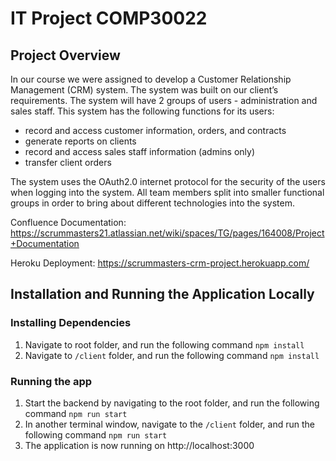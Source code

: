 # IT Project COMP30022

## Project Overview
In our course we were assigned to develop a Customer Relationship Management (CRM) system. The system was built on our client’s requirements. The system will have 2 groups of users - administration and sales staff. This system has the following functions for its users:
- record and access customer information, orders, and contracts
- generate reports on clients 
- record and access sales staff information (admins only)
- transfer client orders

The system uses the OAuth2.0 internet protocol for the security of the users when logging into the system. 
All team members split into smaller functional groups in order to bring about different technologies into the system.

Confluence Documentation: https://scrummasters21.atlassian.net/wiki/spaces/TG/pages/164008/Project+Documentation

Heroku Deployment: https://scrummasters-crm-project.herokuapp.com/

## Installation and Running the Application Locally
### Installing Dependencies
1. Navigate to root folder, and run the following command
`npm install`
2. Navigate to `/client` folder, and run the following command
`npm install`
### Running the app
1. Start the backend by navigating to the root folder, and run the following command
`npm run start`
2. In another terminal window, navigate to the `/client` folder, and run the following command
`npm run start`
3. The application is now running on http://localhost:3000
